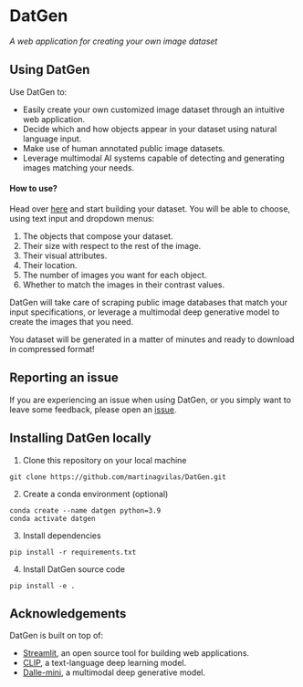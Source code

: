 # DatGen
_A web application for creating your own image dataset_

## Using DatGen
Use DatGen to:
- Easily create your own customized image dataset through an intuitive web application.
- Decide which and how objects appear in your dataset using natural language input.
- Make use of human annotated public image datasets.
- Leverage multimodal AI systems capable of detecting and generating images matching your needs.

#### How to use?
Head over [here]() and start building your dataset. You will be able to choose, using text input and dropdown menus:
1. The objects that compose your dataset.
2. Their size with respect to the rest of the image.
3. Their visual attributes.
4. Their location.
5. The number of images you want for each object.
6. Whether to match the images in their contrast values.

DatGen will take care of scraping public image databases that match your input specifications, or leverage a multimodal deep generative model to create the images that you need.

You dataset will be generated in a matter of minutes and ready to download in compressed format!


## Reporting an issue
If you are experiencing an issue when using DatGen, or 
you simply want to leave some feedback, 
please open an [issue](https://github.com/martinagvilas/DatGen/issues).


## Installing DatGen locally
1. Clone this repository on your local machine
```
git clone https://github.com/martinagvilas/DatGen.git
```

2. Create a conda environment (optional)
```
conda create --name datgen python=3.9
conda activate datgen
```

3. Install dependencies
```
pip install -r requirements.txt
```

4. Install DatGen source code
```
pip install -e .
```

## Acknowledgements
DatGen is built on top of:
- [Streamlit](https://streamlit.io/), an open source tool for building web applications.
- [CLIP](https://github.com/openai/CLIP), a text-language deep learning model.
- [Dalle-mini](https://huggingface.co/spaces/dalle-mini/dalle-mini), a multimodal deep generative model. 